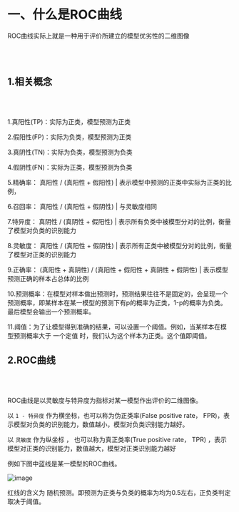 # 一、什么是ROC曲线

ROC曲线实际上就是一种用于评价所建立的模型优劣性的二维图像

<br></br>

## 1.相关概念

<br></br>

1.真阳性(TP)：实际为正类，模型预测为正类

2.假阳性(FP)：实际为负类，模型预测为正类

3.真阴性(TN)：实际为负类，模型预测为负类

4.假阴性(FN)：实际为正类，模型预测为负类

5.精确率： 真阳性 / (真阳性 + 假阳性) | 表示模型中预测的正类中实际为正类的比例，

6.召回率： 真阳性 / (真阳性 + 假阴性) | 与灵敏度相同

7.特异度： 真阴性 / (真阴性 + 假阳性) | 表示所有负类中被模型分对的比例，衡量了模型对负类的识别能力

8.灵敏度： 真阳性 / (真阳性 + 假阴性) | 表示所有正类中被模型分对的比例，衡量了模型对正类的识别能力

9.正确率： (真阳性 + 真阴性) / (真阳性 + 假阳性 + 真阴性 + 假阴性) | 表示模型预测正确的样本占总体的比例

10.预测概率：在模型对样本做出预测时，预测结果往往不是固定的，会呈现一个预测概率，即某样本在某一模型的预测下有p的概率为正类，1-p的概率为负类。最后模型会输出一个预测概率。

11.阈值：为了让模型得到准确的结果，可以设置一个阈值。例如，当某样本在模型预测概率大于 一个定值 时，我们认为这个样本为正类。这个值即阈值。 

## 2.ROC曲线

<br></br>

ROC曲线是以灵敏度与特异度为指标对某一模型作出评价的二维图像。

以 `1 - 特异度` 作为横坐标，也可以称为伪正类率(False positive rate， FPR)，表示模型对负类的识别能力，数值越小，模型对负类识别能力越好。

以  `灵敏度` 作为纵坐标 ， 也可以称为真正类率(True positive rate， TPR) ，表示模型对正类的识别能力，数值越大，模型对正类识别能力越好

例如下图中蓝线是某一模型的ROC曲线。


![image](https://user-images.githubusercontent.com/102901955/167638460-05012c00-69d3-4272-bfe0-4fee206c42a9.png)


红线的含义为 随机预测。即预测为正类与负类的概率为均为0.5左右，正负类判定取决于阈值。






